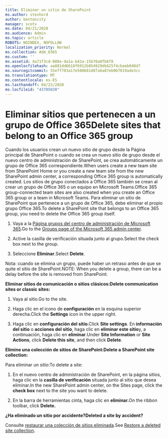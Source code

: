 ```yaml
---
title: Eliminar un sitio de SharePoint
ms.author: stevhord
author: bentoncity
manager: scotv
ms.date: 04/21/2020
ms.audience: Admin
ms.topic: article
ROBOTS: NOINDEX, NOFOLLOW
localization_priority: Normal
ms.collection: Adm_O365
ms.custom: ''
ms.assetid: 4a71f3cd-000a-4a1a-b42a-15b70a8fb6f8
ms.openlocfilehash: aa881dd6618f6912b854929db625f4cbaeb048d7
ms.sourcegitcommit: 55eff703a17e500681d8fa6a87eb067019ade3cc
ms.translationtype: MT
ms.contentlocale: es-ES
ms.lasthandoff: 04/22/2020
ms.locfileid: "43705030"
---
```

# <a name="delete-sites-that-belong-to-an-office-365-group"></a><span data-ttu-id="8e642-102">Eliminar sitios que pertenecen a un grupo de Office 365</span><span class="sxs-lookup"><span data-stu-id="8e642-102">Delete sites that belong to an Office 365 group</span></span>

<span data-ttu-id="8e642-103">Cuando los usuarios crean un nuevo sitio de grupo desde la Página principal de SharePoint o cuando se crea un nuevo sitio de grupo desde el nuevo centro de administración de SharePoint, se crea automáticamente un grupo de Office 365 correspondiente.</span><span class="sxs-lookup"><span data-stu-id="8e642-103">When users create a new team site from SharePoint Home or you create a new team site from the new SharePoint admin center, a corresponding Office 365 group is automatically created.</span></span> <span data-ttu-id="8e642-104">Los sitios de grupo conectados a Office 365 también se crean al crear un grupo de Office 365 o un equipo en Microsoft Teams.</span><span class="sxs-lookup"><span data-stu-id="8e642-104">Office 365 group-connected team sites are also created when you create an Office 365 group or a team in Microsoft Teams.</span></span> <span data-ttu-id="8e642-105">Para eliminar un sitio de SharePoint que pertenece a un grupo de Office 365, debe eliminar el propio grupo Office 365.</span><span class="sxs-lookup"><span data-stu-id="8e642-105">To delete a SharePoint site that belongs to an Office 365 group, you need to delete the Office 365 group itself.</span></span> 
  
1. <span data-ttu-id="8e642-106">Vaya a la [Página grupos del centro de administración de Microsoft 365](https://portal.office.com/adminportal/home#/groups).</span><span class="sxs-lookup"><span data-stu-id="8e642-106">Go to the [Groups page of the Microsoft 365 admin center](https://portal.office.com/adminportal/home#/groups).</span></span>
    
2. <span data-ttu-id="8e642-107">Active la casilla de verificación situada junto al grupo.</span><span class="sxs-lookup"><span data-stu-id="8e642-107">Select the check box next to the group.</span></span>
    
3. <span data-ttu-id="8e642-108">Seleccione **Eliminar**.</span><span class="sxs-lookup"><span data-stu-id="8e642-108">Select **Delete**.</span></span>
    
<span data-ttu-id="8e642-109">Nota: cuando se elimina un grupo, puede haber un retraso antes de que se quite el sitio de SharePoint.</span><span class="sxs-lookup"><span data-stu-id="8e642-109">NOTE: When you delete a group, there can be a delay before the site is removed from SharePoint.</span></span>
  
<span data-ttu-id="8e642-110">**Eliminar sitios de comunicación o sitios clásicos:**</span><span class="sxs-lookup"><span data-stu-id="8e642-110">**Delete communication sites or classic sites:**</span></span>

1. <span data-ttu-id="8e642-111">Vaya al sitio.</span><span class="sxs-lookup"><span data-stu-id="8e642-111">Go to the site.</span></span>
  
2. <span data-ttu-id="8e642-112">Haga clic en el icono de **configuración** en la esquina superior derecha.</span><span class="sxs-lookup"><span data-stu-id="8e642-112">Click the **Settings** icon in the upper right.</span></span> 
  
3. <span data-ttu-id="8e642-113">Haga clic en **configuración del sitio**.</span><span class="sxs-lookup"><span data-stu-id="8e642-113">Click **Site settings**.</span></span> <span data-ttu-id="8e642-114">En **información del sitio** o **acciones del sitio**, haga clic en **eliminar este sitio**y, a continuación, haga clic en **eliminar**.</span><span class="sxs-lookup"><span data-stu-id="8e642-114">Under **Site Information** or **Site Actions**, click **Delete this site**, and then click **Delete**.</span></span>
  
<span data-ttu-id="8e642-115">**Elimine una colección de sitios de SharePoint:**</span><span class="sxs-lookup"><span data-stu-id="8e642-115">**Delete a SharePoint site collection:**</span></span>

<span data-ttu-id="8e642-116">Para eliminar un sitio:</span><span class="sxs-lookup"><span data-stu-id="8e642-116">To delete a site:</span></span>
  
1. <span data-ttu-id="8e642-117">En el nuevo centro de administración de SharePoint, en la página sitios, haga clic en la **casilla de verificación** situada junto al sitio que desea eliminar.</span><span class="sxs-lookup"><span data-stu-id="8e642-117">In the new SharePoint admin center, on the Sites page, click the **check box** next to the site you want to delete.</span></span> 
    
2. <span data-ttu-id="8e642-118">En la barra de herramientas cinta, haga clic en **eliminar.**</span><span class="sxs-lookup"><span data-stu-id="8e642-118">On the ribbon toolbar, click **Delete.**</span></span>
    
<span data-ttu-id="8e642-119">**¿Ha eliminado un sitio por accidente?**</span><span class="sxs-lookup"><span data-stu-id="8e642-119">**Deleted a site by accident?**</span></span>

<span data-ttu-id="8e642-120">Consulte [restaurar una colección de sitios eliminada](https://go.microsoft.com/fwlink/?linkid=867660).</span><span class="sxs-lookup"><span data-stu-id="8e642-120">See [Restore a deleted site collection](https://go.microsoft.com/fwlink/?linkid=867660).</span></span>
  

